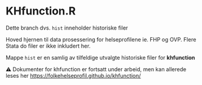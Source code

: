 # KHfunction.R

Dette branch dvs. `hist` inneholder historiske filer

Hoved hjernen til data prosessering for helseprofilene ie. FHP og OVP. Flere Stata do filer er ikke inkludert her.

Mappe `hist` er en samlig av tilfeldige utvalgte historiske filer for **khfunction** 

:warning: Dokumenter for khfunction er fortsatt under arbeid, men kan allerede leses her
https://folkehelseprofil.github.io/khfunction/ 

